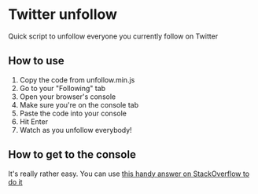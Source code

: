 # Twitter unfollow
Quick script to unfollow everyone you currently follow on Twitter

## How to use
1. Copy the code from unfollow.min.js
2. Go to your "Following" tab
3. Open your browser's console
4. Make sure you're on the console tab
5. Paste the code into your console
6. Hit Enter
7. Watch as you unfollow everybody!

## How to get to the console
It's really rather easy.
You can use [this handy answer on StackOverflow to do it](http://webmasters.stackexchange.com/a/77337 "Handy answer to your troubles")
